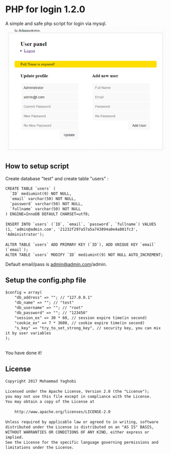 PHP for login 1.2.0
=================================

A simple and safe php script for login via mysql.
<br>
![Alt text](screenshot/shot1.jpg?raw=true "ScreenShot php for login")

How to setup script
---
Create database "test" and create table "users" :
```
CREATE TABLE `users` (
  `ID` mediumint(9) NOT NULL,
  `email` varchar(50) NOT NULL,
  `password` varchar(50) NOT NULL,
  `fullname` varchar(50) NOT NULL
) ENGINE=InnoDB DEFAULT CHARSET=utf8;

INSERT INTO `users` (`ID`, `email`, `password`, `fullname`) VALUES
(1, 'admin@admin.com', '21232f297a57a5a743894a0e4a801fc3', 'Administrator');

ALTER TABLE `users` ADD PRIMARY KEY (`ID`), ADD UNIQUE KEY `email` (`email`);
ALTER TABLE `users` MODIFY `ID` mediumint(9) NOT NULL AUTO_INCREMENT;
```
Default email/pass is admin@admin.com/admin.

Setup the config.php file
---
```
$config = array(
	"db_address" => ""; // "127.0.0.1"
	"db_name" => ""; // "test"
	"db_username" => ""; // "root"
	"db_password" => ""; // "123456"
	"session_ex" => 30 * 60, // session expire time(in second)
	"cookie_ex" => 7 * 3600, // cookie expire time(in second)
	"s_key" => "try_to_set_strong_key", // security key, you can mix it by user variables
);


```
You have done it!


License
---
```
Copyright 2017 Mohammad Yaghobi

Licensed under the Apache License, Version 2.0 (the "License");
you may not use this file except in compliance with the License.
You may obtain a copy of the License at

    http://www.apache.org/licenses/LICENSE-2.0

Unless required by applicable law or agreed to in writing, software
distributed under the License is distributed on an "AS IS" BASIS,
WITHOUT WARRANTIES OR CONDITIONS OF ANY KIND, either express or implied.
See the License for the specific language governing permissions and
limitations under the License.
```
